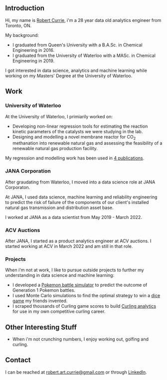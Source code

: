 ## Introduction

Hi, my name is [Robert Currie](https://www.linkedin.com/in/robertarthurcurrie/), i'm a 28 year data old analytics engineer from Toronto, ON. 

My background:
* I graduated from Queen's University with a B.A.Sc. in Chemical Engineering in 2016. 
* I graduated from the University of Waterloo with a MASc. in Chemical Engineering in 2019.

I got interested in data science, analytics and machine learning while working on my Masters' Degree at the University of Waterloo.

## Work 
### University of Waterloo

At the University of Waterloo, I primiarily worked on:
* Developing non-linear regression tools for estimating the reaction kinetic parameters of the catalysts we were studying in the lab. 
* Designing and modelling a novel membrane reactor for CO<sub>2</sub> methanation into renewable natural gas and assessing the feasibility of a renewable natural gas production facility.

My regression and modelling work has been used in [4 publications](https://scholar.google.com/citations?user=J2R_w0UAAAAJ&hl=en).

### JANA Corporation

After graudating from Waterloo, I moved into a data science role at JANA Corporaton. 

At JANA, I used data science, machine learning and reliability engineering to predict the risk of failure of the components of our client's installed natural gas transmission and distribution asset base. 

I worked at JANA as a data scientist from May 2019 - March 2022.

### ACV Auctions

After JANA, I started as a product analytics engineer at ACV auctions. I started working at ACV in March 2022 and am still in that role. 

### Projects 
When i'm not at work, I like to pursue outside projects to further my understanding in data science and machine learning:
* I developed a [Pokemon battle simulator](https://github.com/calicorob/PokemonSimulator) to predict the outcome of Generation 1 Pokemon battles. 
* I used Monte Carlo simulations to find the optimal strategy to win a [dice game](https://github.com/calicorob/DiceGame) my friends invented.
* I scraped thousands of Curling game scores to build [Curling analytics](https://github.com/calicorob/CurlingAnalytics) for use in my own competitive curling career. 

## Other Interesting Stuff
* When i'm not crunching numbers, I enjoy working out, golfing and curling. 

## Contact
I can be reached at robert.art.currie@gmail.com or through [LinkedIn](https://www.linkedin.com/in/robertarthurcurrie/). 
